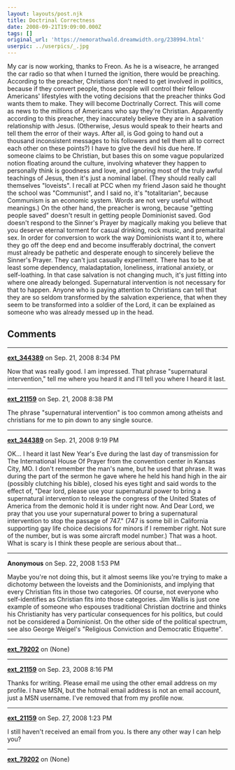 ```yaml
---
layout: layouts/post.njk
title: Doctrinal Correctness
date: 2008-09-21T19:09:00.000Z
tags: []
original_url: 'https://nemorathwald.dreamwidth.org/238994.html'
userpic: ../userpics/_.jpg
---
```

My car is now working, thanks to Freon. As he is a wiseacre, he arranged the car radio so that when I turned the ignition, there would be preaching. According to the preacher, Christians don't need to get involved in politics, because if they convert people, those people will control their fellow Americans' lifestyles with the voting decisions that the preacher thinks God wants them to make. They will become Doctrinally Correct. This will come as news to the millions of Americans who say they're Christian. Apparently according to this preacher, they inaccurately believe they are in a salvation relationship with Jesus. (Otherwise, Jesus would speak to their hearts and tell them the error of their ways. After all, is God going to hand out a thousand inconsistent messages to his followers and tell them all to correct each other on these points?) I have to give the devil his due here. If someone claims to be Christian, but bases this on some vague popularized notion floating around the culture, involving whatever they happen to personally think is goodness and love, and ignoring most of the truly awful teachings of Jesus, then it's just a nominal label. (They should really call themselves "loveists". I recall at PCC when my friend Jason said he thought the school was "Communist", and I said no, it's "totalitarian", because Communism is an economic system. Words are not very useful without meanings.) On the other hand, the preacher is wrong, because "getting people saved" doesn't result in getting people Dominionist saved. God doesn't respond to the Sinner's Prayer by magically making you believe that you deserve eternal torment for casual drinking, rock music, and premarital sex. In order for conversion to work the way Dominionists want it to, where they go off the deep end and become insufferably doctrinal, the convert must already be pathetic and desperate enough to sincerely believe the Sinner's Prayer. They can't just casually experiment. There has to be at least some dependency, maladaptation, loneliness, irrational anxiety, or self-loathing. In that case salvation is not changing much, it's just fitting into where one already belonged. Supernatural intervention is not necessary for that to happen. Anyone who is paying attention to Christians can tell that they are so seldom transformed by the salvation experience, that when they seem to be transformed into a soldier of the Lord, it can be explained as someone who was already messed up in the head.

## Comments

---

**[ext_344389](https://www.dreamwidth.org/users/ext_344389)** on Sep. 21, 2008 8:34 PM

Now that was really good. I am impressed. That phrase "supernatural intervention," tell me where you heard it and I'll tell you where I heard it last.

---

**[ext_21159](https://www.dreamwidth.org/users/ext_21159)** on Sep. 21, 2008 8:38 PM

The phrase "supernatural intervention" is too common among atheists and christians for me to pin down to any single source.

---

**[ext_344389](https://www.dreamwidth.org/users/ext_344389)** on Sep. 21, 2008 9:19 PM

OK... I heard it last New Year's Eve during the last day of transmission for The International House Of Prayer from the convention center in Kansas City, MO. I don't remember the man's name, but he used that phrase. It was during the part of the sermon he gave where he held his hand high in the air (possibly clutching his bible), closed his eyes tight and said words to the effect of, "Dear lord, please use your supernatural power to bring a supernatural intervention to release the congress of the United States of America from the demonic hold it is under right now. And Dear Lord, we pray that you use your supernatural power to bring a supernatural intervention to stop the passage of 747." (747 is some bill in California supporting gay life choice decisions for minors if I remember right. Not sure of the number, but is was some aircraft model number.) That was a hoot. What is scary is I think these people are serious about that...

---

**Anonymous** on Sep. 22, 2008 1:53 PM

Maybe you're not doing this, but it almost seems like you're trying to make a dichotomy between the loveists and the Dominionists, and implying that every Christian fits in those two categories. Of course, not everyone who self-identifies as Christian fits into those categories. Jim Wallis is just one example of someone who espouses traditional Christian doctrine and thinks his Christianity has very particular consequences for his politics, but could not be considered a Dominionist. On the other side of the political spectrum, see also George Weigel's "Religious Conviction and Democratic Etiquette".

---

**[ext_79202](https://www.dreamwidth.org/users/ext_79202)** on (None)



---

**[ext_21159](https://www.dreamwidth.org/users/ext_21159)** on Sep. 23, 2008 8:16 PM

Thanks for writing. Please email me using the other email address on my profile. I have MSN, but the hotmail email address is not an email account, just a MSN username. I've removed that from my profile now.

---

**[ext_21159](https://www.dreamwidth.org/users/ext_21159)** on Sep. 27, 2008 1:23 PM

I still haven't received an email from you. Is there any other way I can help you?

---

**[ext_79202](https://www.dreamwidth.org/users/ext_79202)** on (None)

